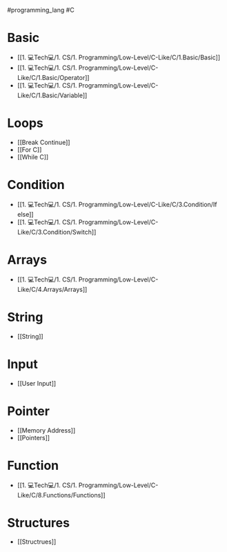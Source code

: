 #programming_lang #C 
# Basic
- [[1. 💻Tech💻/1. CS/1. Programming/Low-Level/C-Like/C/1.Basic/Basic]]
- [[1. 💻Tech💻/1. CS/1. Programming/Low-Level/C-Like/C/1.Basic/Operator]]
- [[1. 💻Tech💻/1. CS/1. Programming/Low-Level/C-Like/C/1.Basic/Variable]]
# Loops
- [[Break Continue]]
- [[For C]]
- [[While C]]
# Condition
- [[1. 💻Tech💻/1. CS/1. Programming/Low-Level/C-Like/C/3.Condition/If else]]
- [[1. 💻Tech💻/1. CS/1. Programming/Low-Level/C-Like/C/3.Condition/Switch]]
# Arrays
- [[1. 💻Tech💻/1. CS/1. Programming/Low-Level/C-Like/C/4.Arrays/Arrays]]
# String
- [[String]]
# Input
- [[User Input]]
# Pointer
- [[Memory Address]]
- [[Pointers]]
# Function
- [[1. 💻Tech💻/1. CS/1. Programming/Low-Level/C-Like/C/8.Functions/Functions]]
# Structures
- [[Structrues]]
